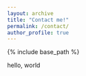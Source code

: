 ```yaml
---
layout: archive
title: "Contact me!"
permalink: /contact/
author_profile: true
---
```


{% include base_path %}

hello, world
